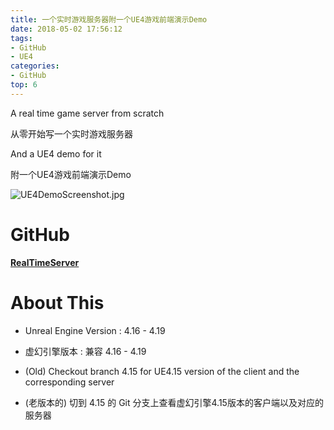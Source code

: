 ```yaml
---
title: 一个实时游戏服务器附一个UE4游戏前端演示Demo
date: 2018-05-02 17:56:12
tags:
- GitHub
- UE4
categories:
- GitHub
top: 6
---
```



A real time game server from scratch

从零开始写一个实时游戏服务器

And a UE4 demo for it

附一个UE4游戏前端演示Demo


![UE4DemoScreenshot.jpg](/img/a_real_time_game_server_and_a_ue4_demo_for_it/UE4DemoScreenshot.jpg)

<!-- 
# Download & Play

 
- **Client Side** : 
[<i class="fa fa-download fa-2x fa-fw"></i>UE4ClientDemo.exe (Win32)](https://pan.baidu.com/s/1B0pMYls7JVYqEWyKH4gkXg), just check it out !

- 客户端 : 下载 [UE4ClientDemo.exe (Win32)](https://pan.baidu.com/s/1B0pMYls7JVYqEWyKH4gkXg) 玩一下 !

- **Server** : A server instance is running on my VPS, so just double click the UE4ClientDemo.exe that will connect to my server automatically, enjoy !

- 服务器 : 我VPS上运行着一个服务器实例, 你只需要双击 UE4ClientDemo.exe , 它就会自动连到服务器啦 !
 -->

# GitHub

[<i class="fa fa-fw fa-github fa-2x"></i>**RealTimeServer**](https://github.com/no5ix/RealTimeServer) 

# About This 


<!-- - 可靠UDP

    - 抗抖动
    - 冗余应答
    - CrossPlatform
        - Linux/Epoll/多线程
        - Win/NIO/单线程
- C++11 
- 增量更新

- 二进制流

    - 大数据块的分包与重组

- 延迟渲染 -->

- Unreal Engine Version : 4.16 - 4.19

- 虚幻引擎版本 : 兼容 4.16 - 4.19

- (Old) Checkout branch 4.15 for UE4.15 version of the client and the corresponding server

- (老版本的) 切到 4.15 的 Git 分支上查看虚幻引擎4.15版本的客户端以及对应的服务器


